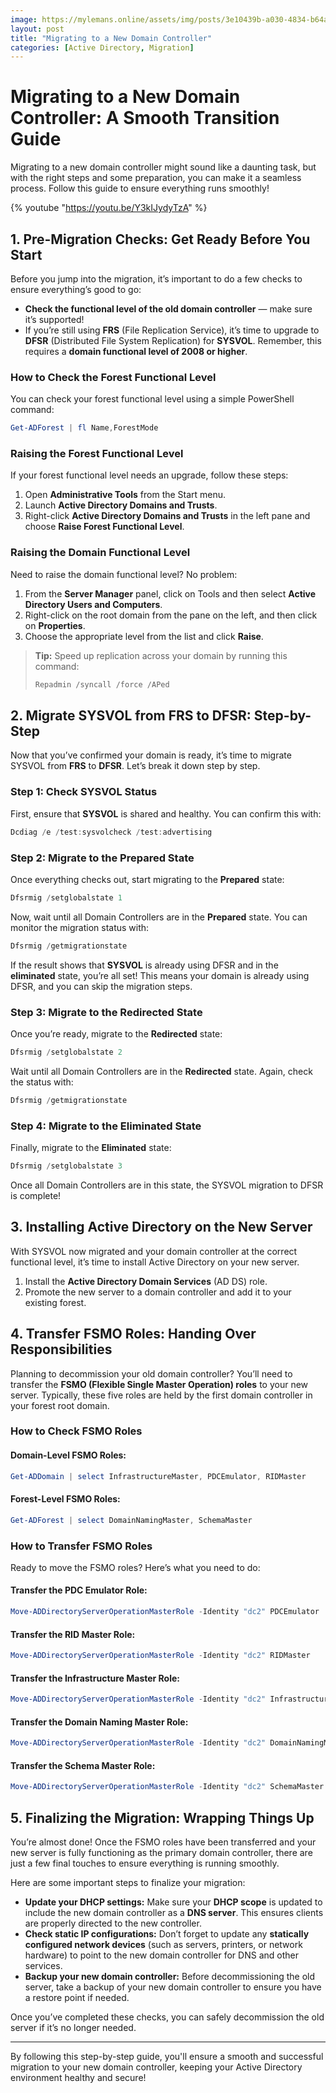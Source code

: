 ```yaml
---
image: https://mylemans.online/assets/img/posts/3e10439b-a030-4834-b64a-8c8f44db25ac.webp
layout: post
title: "Migrating to a New Domain Controller"
categories: [Active Directory, Migration]
---
```


# Migrating to a New Domain Controller: A Smooth Transition Guide

Migrating to a new domain controller might sound like a daunting task, but with the right steps and some preparation, you can make it a seamless process. Follow this guide to ensure everything runs smoothly!

{% youtube "https://youtu.be/Y3kIJydyTzA" %}

## 1. Pre-Migration Checks: Get Ready Before You Start

Before you jump into the migration, it’s important to do a few checks to ensure everything’s good to go:

- **Check the functional level of the old domain controller** — make sure it’s supported!
- If you’re still using **FRS** (File Replication Service), it’s time to upgrade to **DFSR** (Distributed File System Replication) for **SYSVOL**. Remember, this requires a **domain functional level of 2008 or higher**.

### How to Check the Forest Functional Level

You can check your forest functional level using a simple PowerShell command:

```powershell
Get-ADForest | fl Name,ForestMode
```

### Raising the Forest Functional Level

If your forest functional level needs an upgrade, follow these steps:

1. Open **Administrative Tools** from the Start menu.
2. Launch **Active Directory Domains and Trusts**.
3. Right-click **Active Directory Domains and Trusts** in the left pane and choose **Raise Forest Functional Level**.

### Raising the Domain Functional Level

Need to raise the domain functional level? No problem:

1. From the **Server Manager** panel, click on Tools and then select **Active Directory Users and Computers**.
2. Right-click on the root domain from the pane on the left, and then click on **Properties**.
3. Choose the appropriate level from the list and click **Raise**.

> **Tip:** Speed up replication across your domain by running this command:
> ```powershell
> Repadmin /syncall /force /APed
> ```

## 2. Migrate SYSVOL from FRS to DFSR: Step-by-Step

Now that you’ve confirmed your domain is ready, it’s time to migrate SYSVOL from **FRS** to **DFSR**. Let’s break it down step by step.

### Step 1: Check SYSVOL Status

First, ensure that **SYSVOL** is shared and healthy. You can confirm this with:

```powershell
Dcdiag /e /test:sysvolcheck /test:advertising
```

### Step 2: Migrate to the Prepared State

Once everything checks out, start migrating to the **Prepared** state:

```powershell
Dfsrmig /setglobalstate 1
```

Now, wait until all Domain Controllers are in the **Prepared** state. You can monitor the migration status with:

```powershell
Dfsrmig /getmigrationstate
```

If the result shows that **SYSVOL** is already using DFSR and in the **eliminated** state, you’re all set! This means your domain is already using DFSR, and you can skip the migration steps.


### Step 3: Migrate to the Redirected State

Once you’re ready, migrate to the **Redirected** state:

```powershell
Dfsrmig /setglobalstate 2
```

Wait until all Domain Controllers are in the **Redirected** state. Again, check the status with:

```powershell
Dfsrmig /getmigrationstate
```

### Step 4: Migrate to the Eliminated State

Finally, migrate to the **Eliminated** state:

```powershell
Dfsrmig /setglobalstate 3
```

Once all Domain Controllers are in this state, the SYSVOL migration to DFSR is complete!

## 3. Installing Active Directory on the New Server

With SYSVOL now migrated and your domain controller at the correct functional level, it’s time to install Active Directory on your new server.

1. Install the **Active Directory Domain Services** (AD DS) role.
2. Promote the new server to a domain controller and add it to your existing forest.

## 4. Transfer FSMO Roles: Handing Over Responsibilities

Planning to decommission your old domain controller? You’ll need to transfer the **FSMO (Flexible Single Master Operation) roles** to your new server. Typically, these five roles are held by the first domain controller in your forest root domain.

### How to Check FSMO Roles

#### Domain-Level FSMO Roles:

```powershell
Get-ADDomain | select InfrastructureMaster, PDCEmulator, RIDMaster
```

#### Forest-Level FSMO Roles:

```powershell
Get-ADForest | select DomainNamingMaster, SchemaMaster
```

### How to Transfer FSMO Roles

Ready to move the FSMO roles? Here’s what you need to do:

#### Transfer the PDC Emulator Role:

```powershell
Move-ADDirectoryServerOperationMasterRole -Identity "dc2" PDCEmulator
```

#### Transfer the RID Master Role:

```powershell
Move-ADDirectoryServerOperationMasterRole -Identity "dc2" RIDMaster
```

#### Transfer the Infrastructure Master Role:

```powershell
Move-ADDirectoryServerOperationMasterRole -Identity "dc2" InfrastructureMaster
```

#### Transfer the Domain Naming Master Role:

```powershell
Move-ADDirectoryServerOperationMasterRole -Identity "dc2" DomainNamingMaster
```

#### Transfer the Schema Master Role:

```powershell
Move-ADDirectoryServerOperationMasterRole -Identity "dc2" SchemaMaster
```

## 5. Finalizing the Migration: Wrapping Things Up

You’re almost done! Once the FSMO roles have been transferred and your new server is fully functioning as the primary domain controller, there are just a few final touches to ensure everything is running smoothly.

Here are some important steps to finalize your migration:

- **Update your DHCP settings:** Make sure your **DHCP scope** is updated to include the new domain controller as a **DNS server**. This ensures clients are properly directed to the new controller.
- **Check static IP configurations:** Don’t forget to update any **statically configured network devices** (such as servers, printers, or network hardware) to point to the new domain controller for DNS and other services.
- **Backup your new domain controller:** Before decommissioning the old server, take a backup of your new domain controller to ensure you have a restore point if needed.

Once you’ve completed these checks, you can safely decommission the old server if it’s no longer needed.

---

By following this step-by-step guide, you'll ensure a smooth and successful migration to your new domain controller, keeping your Active Directory environment healthy and secure!
